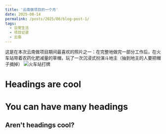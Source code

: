 ```yaml
---
title: '云南做项目的一个月'
date: 2025-08-14
permalink: /posts/2025/08/blog-post-1/
tags:
  - 日常生活
  - 项目记录
  - 云南
---
```



这是在本次云南做项目期间最喜欢的照片之一：在完整地做完一部分工作后，在火车站带着农药化肥减量的草帽，玩了一次沉浸式扮演斗地主（抽到地主的人要把帽子摘掉）
![火车站打牌](/images/blog1.jpg)


Headings are cool
======

You can have many headings
======

Aren't headings cool?
------
